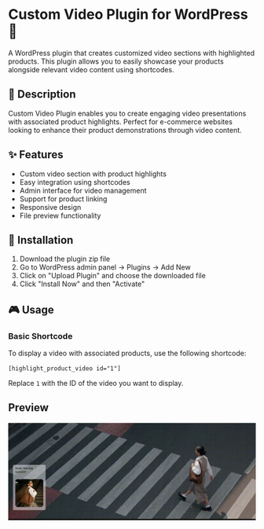 # Custom Video Plugin for WordPress 🎥

A WordPress plugin that creates customized video sections with highlighted products. This plugin allows you to easily showcase your products alongside relevant video content using shortcodes.

## 📝 Description

Custom Video Plugin enables you to create engaging video presentations with associated product highlights. Perfect for e-commerce websites looking to enhance their product demonstrations through video content.

## ✨ Features

- Custom video section with product highlights
- Easy integration using shortcodes
- Admin interface for video management
- Support for product linking
- Responsive design
- File preview functionality

## 🔧 Installation

1. Download the plugin zip file
2. Go to WordPress admin panel → Plugins → Add New
3. Click on "Upload Plugin" and choose the downloaded file
4. Click "Install Now" and then "Activate"

## 🎮 Usage

### Basic Shortcode

To display a video with associated products, use the following shortcode:

```
[highlight_product_video id="1"]
```

Replace `1` with the ID of the video you want to display.   


## Preview

![Demo](https://raw.githubusercontent.com/bayurizki/highlight-product-video/main/preview.gif)
